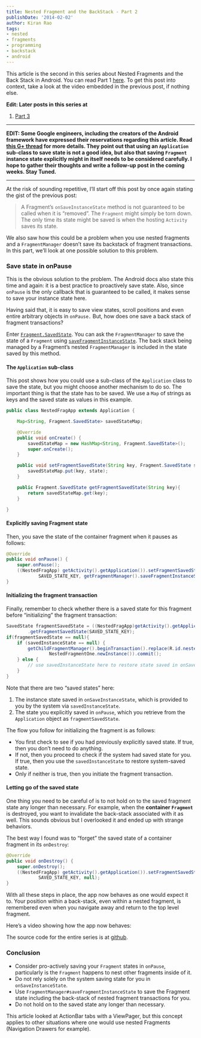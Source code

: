```yaml
--- 
title: Nested Fragment and the BackStack - Part 2 
publishDate: '2014-02-02' 
author: Kiran Rao 
tags: 
- nested 
- fragments 
- programming 
- backstack 
- android 
---
```


This article is the second in this series about Nested Fragments and the
Back Stack in Android. You can read Part 1
[here](http://curioustechizen.blogspot.com/2014/01/nested-fragments-and-back-stack.html).
To get this post into context, take a look at the video embedded in the
previous post, if nothing else.

**Edit: Later posts in this series at**

1.  [Part 3](http://curioustechizen.blogspot.com/2014/02/nested-fragments-and-backstack-part-3.html)

----

**EDIT: Some Google engineers, including the creators of the Android
framework have expressed their reservations regarding this article. Read
[this G+
thread](https://plus.google.com/100961288997176421259/posts/BLLi6srFtwT)
for more details. They point out that using an `Application` sub-class
to save state is not a good idea, but also that saving `Fragment`
instance state explicitly might in itself needs to be considered
carefully. I hope to gather their thoughts and write a follow-up post in
the coming weeks. Stay Tuned.**

----

At the risk of sounding repetitive, I’ll start off this post by once
again stating the gist of the previous post:

> A Fragment’s `onSaveInstanceState` method is not guaranteed to be
> called when it is “removed”. The `Fragment` might simply be torn down.
> The only time its state might be saved is when the hosting `Activity`
> saves its state.

We also saw how this could be a problem when you use nested fragments
and a `FragmentManager` doesn’t save its backstack of fragment
transactions. In this part, we’ll look at one possible solution to this
problem.

### Save state in onPause

This is the obvious solution to the problem. The Android docs also state
this time and again: it is a best practice to proactively save state.
Also, since `onPause` is the only callback that is guaranteed to be
called, it makes sense to save your instance state here.

Having said that, it is easy to save view states, scroll positions and
even entire arbitrary objects in `onPause.` But, how does one save a
back stack of fragment transactions?

Enter
[`Fragment.SavedState`](http://developer.android.com/reference/android/support/v4/app/Fragment.SavedState.html).
You can ask the `FragmentManager` to save the state of a `Fragment`
using
[`saveFragmentInstanceState`](http://developer.android.com/reference/android/support/v4/app/FragmentManager.html#saveFragmentInstanceState%28android.support.v4.app.Fragment%29).
The back stack being managed by a Fragment’s nested `FragmentManager` is
included in the state saved by this method.

#### The `Application` sub-class

This post shows how you could use a sub-class of the `Application` class
to save the state, but you might choose another mechanism to do so. The
important thing is that the state has to be saved. We use a `Map` of
strings as keys and the saved state as values in this example.
```java
public class NestedFragApp extends Application {

    Map<String, Fragment.SavedState> savedStateMap;

    @Override
    public void onCreate() {
        savedStateMap = new HashMap<String, Fragment.SavedState>();
        super.onCreate();
    }

    public void setFragmentSavedState(String key, Fragment.SavedState state){
        savedStateMap.put(key, state);
    }

    public Fragment.SavedState getFragmentSavedState(String key){
        return savedStateMap.get(key);
    }

}
```

#### Explicitly saving Fragment state

Then, you save the state of the container fragment when it pauses as
follows:
```java
@Override
public void onPause() {
    super.onPause();
    ((NestedFragApp) getActivity().getApplication()).setFragmentSavedState(
            SAVED_STATE_KEY, getFragmentManager().saveFragmentInstanceState(this));
}
```

#### Initializing the fragment transaction

Finally, remember to check whether there is a saved state for this
fragment before “initializing” the fragment transaction:
```java
SavedState fragmentSavedState = ((NestedFragApp)getActivity().getApplication())
        .getFragmentSavedState(SAVED_STATE_KEY);
if(fragmentSavedState == null){
    if (savedInstanceState == null) {
        getChildFragmentManager().beginTransaction().replace(R.id.nested_fragment_container, 
                NestedFragmentOne.newInstance()).commit();
    } else {
        // use savedInstanceState here to restore state saved in onSaveInstance
    }
}
```

Note that there are two “saved states” here:

1.  The instance state saved in `onSaveInstanceState`, which is provided
    to you by the system via `savedInstanceState`.
2.  The state you explicitly saved in `onPause`, which you retrieve from
    the `Application` object as `fragmentSavedState`.

The flow you follow for initializing the fragment is as follows:

-   You first check to see if you had previously explicitly saved state.
    If true, then you don’t need to do anything.
-   If not, then you proceed to check if the system had saved state for
    you. If true, then you use the `savedInstanceState` to restore
    system-saved state.
-   Only if neither is true, then you initiate the fragment transaction.

#### Letting go of the saved state

One thing you need to be careful of is to not hold on to the saved
fragment state any longer than necessary. For example, when the
**container `Fragment`** is destroyed, you want to invalidate the
back-stack associated with it as well. This sounds obvious but I
overlooked it and ended up with strange behaviors.

The best way I found was to “forget” the saved state of a container
fragment in its `onDestroy`:
```java
@Override
public void onDestroy() {
    super.onDestroy();
    ((NestedFragApp) getActivity().getApplication()).setFragmentSavedState(
            SAVED_STATE_KEY, null);
}
```

With all these steps in place, the app now behaves as one would expect
it to. Your position within a back-stack, even within a nested fragment,
is remembered even when you navigate away and return to the top level
fragment.

Here’s a video showing how the app now behaves:

The source code for the entire series is at
[github](https://github.com/curioustechizen/blog-nested-fragments-backstack).

### Conclusion

-   Consider pro-actively saving your `Fragment` states in `onPause`,
    particularly is the `Fragment` happens to nest other fragments
    inside of it.
-   Do not rely solely on the system saving state for you in
    `onSaveInstanceState`.
-   Use `FragmentManager#saveFragmentInstanceState` to save the Fragment
    state including the back-stack of nested fragment transactions for
    you.
-   Do not hold on to the saved state any longer than necessary.

This article looked at ActionBar tabs with a ViewPager, but this concept
applies to other situations where one would use nested Fragments
(Navigation Drawers for example).
